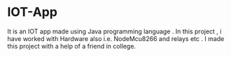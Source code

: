 # IOT-App
It is an IOT app made using Java programming language .
In this project , i have worked with Hardware also i.e. NodeMcu8266 and relays etc .
I made this project with a help of a friend in college.
